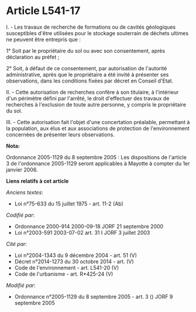 # Article L541-17

I. - Les travaux de recherche de formations ou de cavités géologiques susceptibles d'être utilisées pour le stockage
souterrain de déchets ultimes ne peuvent être entrepris que :

1° Soit par le propriétaire du sol ou avec son consentement, après déclaration au préfet ;

2° Soit, à défaut de ce consentement, par autorisation de l'autorité administrative, après que le propriétaire a été invité à
présenter ses observations, dans les conditions fixées par décret en Conseil d'Etat.

II. - Cette autorisation de recherches confère à son titulaire, à l'intérieur d'un périmètre défini par l'arrêté, le droit
d'effectuer des travaux de recherches à l'exclusion de toute autre personne, y compris le propriétaire du sol.

III. - Cette autorisation fait l'objet d'une concertation préalable, permettant à la population, aux élus et aux associations
de protection de l'environnement concernées de présenter leurs observations.

**Nota:**

Ordonnance 2005-1129 du 8 septembre 2005 : Les dispositions de l'article 3 de l'ordonnance 2005-1129 seront applicables à
Mayotte à compter du 1er janvier 2006.

**Liens relatifs à cet article**

_Anciens textes_:

  - Loi n°75-633 du 15 juillet 1975 - art. 11-2 (Ab)

_Codifié par_:

  - Ordonnance 2000-914 2000-09-18 JORF 21 septembre 2000
  - Loi n°2003-591 2003-07-02 art. 31 I JORF 3 juillet 2003

_Cité par_:

  - Loi n°2004-1343 du 9 décembre 2004 - art. 51 (V)
  - Décret n°2014-1273 du 30 octobre 2014 - art. (V)
  - Code de l'environnement - art. L541-20 (V)
  - Code de l'urbanisme - art. R*425-24 (V)

_Modifié par_:

  - Ordonnance n°2005-1129 du 8 septembre 2005 - art. 3 () JORF 9 septembre 2005
